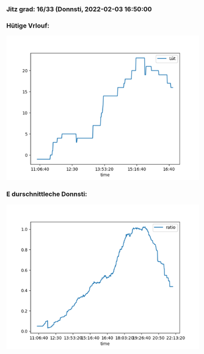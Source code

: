 ### Jitz grad: 16/33 (Donnsti, 2022-02-03 16:50:00

### Hütige Vrlouf:
![Graph](Today.png)

### E durschnittleche Donnsti:
![Graph](Donnsti.png)